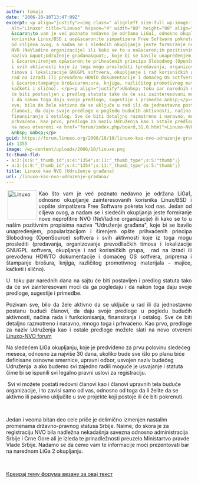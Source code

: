 ```yaml
---
author: tomaja
date: "2006-10-10T13:47:09Z"
excerpt: <p align="justify"><img class=" alignleft size-full wp-image-1354" src="https://linuxo.org/wp-content/uploads/2006/10/linuxo.png"
  alt="Linuxo" title="Linuxo" hspace="4" width="80" height="80" align="left" />Kao
  &scaron;to vam je već poznato nedavno je održana LiGa1, odnosno okupljanje zainteresovanih
  korisnika Linux/BSD i uop&scaron;te simpatizera Free Software pokreta kod nas. Jedan
  od ciljeva ovog, a nadam se i sledećih okupljanja jeste formiranje nove neprofitne
  NVO (NeVladine organizacije) ili kako se to u na&scaron;im pozitivnim propisima
  naziva &quot;Udruženje građana&quot;, koje bi se bavilo unapređenjem, popularizacijom
  i &scaron;irenjem op&scaron;te prihvaćenih principa Slobodnog (OpenSource) softvera
  i svih aktivnosti koje iz toga mogu proslediti (predavanja, organizovanje prevodliačkih
  timova i lokalizacije GNUGPL softvera, okupljanje i rad korisničkih grupa,&nbsp;
  rad na izradi ili prevođenu HOWTO dokumentacije i domaćeg OS sotfvera, priprema
  i &scaron;tampanje bro&scaron;ura, knjiga, različitog promotivnog materijala - majice,
  kačketi i slično). </p><p align="justify">U&nbsp; toku par narednih dana na sajtu
  će biti postavljen i predlog statuta tako da će svi zainteresovani moći da ga pogledaju
  i da nakon toga daju svoje predloge, sugestije i primedbe.&nbsp;</p><p align="justify">Pozivam
  sve, bilo da žele aktivno da se uključe u rad ili da jednostavno postanu budući
  članovi, da daju svoje predloge u pogledu budućih aktivnosti, načina rada i funkcionisanja,
  finansiranja i ostalog. Sve će biti detaljno razmotreno i naravno, mnogo toga i
  prhvaćeno. Kao prvo, predloge za naziv Udruženja kao i ostale predloge možete slati
  na novo otvereni <a href="forum/index.php/board,31.0.html">Linuxo-NVO forum</a>
  &nbsp; &nbsp;</p>
guid: https://forum.linuxo.org/2006/10/10/linuxo-kao-nvo-udruzenje-gradana/
id: 1355
image: /wp-content/uploads/2006/10/linuxo.png
tc-thumb-fld:
- a:2:{s:9:"_thumb_id";s:4:"1354";s:11:"_thumb_type";s:5:"thumb";}
- a:2:{s:9:"_thumb_id";s:4:"1354";s:11:"_thumb_type";s:5:"thumb";}
title: Linuxo kao NVO (Udruženje građana)
url: /linuxo-kao-nvo-udruzenje-gradana/
---
```

<p align="justify">
  <img class=" alignleft size-full wp-image-1354" src="https://linuxo.org/wp-content/uploads/2006/10/linuxo.png" alt="Linuxo" title="Linuxo" hspace="4" width="80" height="80" align="left" />Kao &scaron;to vam je već poznato nedavno je održana LiGa1, odnosno okupljanje zainteresovanih korisnika Linux/BSD i uop&scaron;te simpatizera Free Software pokreta kod nas. Jedan od ciljeva ovog, a nadam se i sledećih okupljanja jeste formiranje nove neprofitne NVO (NeVladine organizacije) ili kako se to u na&scaron;im pozitivnim propisima naziva "Udruženje građana", koje bi se bavilo unapređenjem, popularizacijom i &scaron;irenjem op&scaron;te prihvaćenih principa Slobodnog (OpenSource) softvera i svih aktivnosti koje iz toga mogu proslediti (predavanja, organizovanje prevodliačkih timova i lokalizacije GNUGPL softvera, okupljanje i rad korisničkih grupa,&nbsp; rad na izradi ili prevođenu HOWTO dokumentacije i domaćeg OS sotfvera, priprema i &scaron;tampanje bro&scaron;ura, knjiga, različitog promotivnog materijala &#8211; majice, kačketi i slično).
</p>

<p align="justify">
  U&nbsp; toku par narednih dana na sajtu će biti postavljen i predlog statuta tako da će svi zainteresovani moći da ga pogledaju i da nakon toga daju svoje predloge, sugestije i primedbe.&nbsp;
</p>

<p align="justify">
  Pozivam sve, bilo da žele aktivno da se uključe u rad ili da jednostavno postanu budući članovi, da daju svoje predloge u pogledu budućih aktivnosti, načina rada i funkcionisanja, finansiranja i ostalog. Sve će biti detaljno razmotreno i naravno, mnogo toga i prhvaćeno. Kao prvo, predloge za naziv Udruženja kao i ostale predloge možete slati na novo otvereni <a href="forum/index.php/board,31.0.html">Linuxo-NVO forum</a> &nbsp; &nbsp;
</p>

<!--break-->

Na sledećem LiGa okupljanju, koje je predviđeno za prvu polovinu sledećeg meseca, odnosno za najvi&scaron;e 30 dana, ukoliko bude sve i&scaron;lo po planu biće definisane osnovne smernice, upravni odbor, usvojen naziv budećeg Udruženja&nbsp; a ako budemo svi zajedno radili moguće je usvajanje i statuta čime bi se ispunili svi legalno pravni uslovi za registraciju.

&nbsp;Svi vi možete postati redovni članovi kao i članovi upravnih tela buduće organizacije, i to zavisi samo od vas, odnosno od toga da li želite da se aktivno ili pasivno uključite u sve projekte koji postoje ili će biti pokrenuti.

&nbsp;

Jedan i veoma bitan deo cele priče je delimično izmenjen nastalim promenama državno-pravnog statusa Srbije. Naime, do skora je za registraciju NVO bila nadležna nekada&scaron;nja savezna odnosno administracija Srbije i Crne Gore ali je izleda te prinadležnosti preuzelo Ministartvo pravde Vlade Srbije. Nadamo se da ćemo vam te informacije moći prezentovati bar na narednom LiGa 2 okupljanju.&nbsp;

&nbsp;

[Креирај тему форума везану за овај текст](https://linuxo.org/nova-tema-na-forumu/?se_pid=1355)